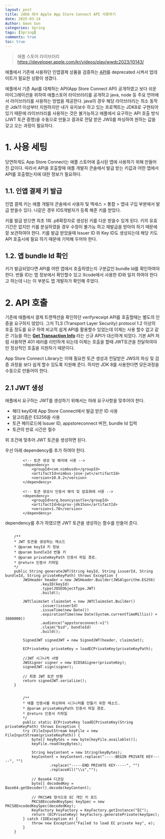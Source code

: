 ```yaml
---
layout: post
title: Jdk8 에서 Apple App Store Connect API 사용하기
date: 2025-03-14
Author: Geon Son
categories: Spring
tags: [Spring]
comments: true
toc: true    
---
```


>애플 스토어 라이브러리
https://developer.apple.com/kr/videos/play/wwdc2023/10143/

애플에서 기존에 사용하던 인앱결제 상품을 검증하는 [API](https://developer.apple.com/documentation/appstorereceipts/verifyreceipt)를 deprecated 시켜서 업데이트가 필요한 상황이 생겼다.

에플에서 기존 Api를 대체하는 API(App Store Connect API) 공개하였고 보다 쉬운 마이그래이션을 위하여 애플스토어 라이브러리를 공개하고 java, node  등 주요 언어에서 라이브러리를 사용하는 방법을 제공한다.
java의 경우 해당 라이브러리는 최소 동작은 Jdk11 이상부터 지원하지만 내가 유지보수 하고 있는 프로젝트는 JDK8로 구현되어 있기 때문에 라이브러리를 사용하는 것은 불가능하고 애플에서 요구하는 API 호출 방식(JWT 토큰 증명)을 수동으로 만들고 결과로 전달 받은 JWS를 파싱하여 원하는 값을 갖고 오는 과정이 필요하다.

# 1. 사용 세팅
당연하게도 App Store Connect는 애플 스토어에 출시된 앱에 사용하기 위해 만들어진 값이다. 따라서 API을 호출할때 애플 개발자 콘솔에서 발급 받는 키값과 어떤 앱에서 API를 호출했는지에 대한 정보가 필요하다.

## 1.1. 인앱 결제 키 발급
인앱 결제 키는 애플 개발자 콘솔에서 사용자 및 엑세스 > 통합 > 앱내 구입 부분에서 발급 받을수 있다. 나같은 경우 IOS개발자가 등록 해준 키를 받았다.

키를 발급 받으면 최초 1회 .p8확장자로 생성된 키를 다운 받을수 있게 된다. 키의 유효기간은 없지만 키를 분실하였을 경우 수정이 불가능 하고 재발급을 받아야 하기 때문에 잘 보관하여야 한다. 
키를 발급 받았을때 Issuer ID 와 Key ID도 생성되는데 해당 키도 API 호출시에 필요 하기 때문에 기억해 두어야 한다.


## 1.2. 앱 bundle Id 확인
키가 발급되었다면 API를 어떤 앱에서 호출하였는지 구분값인 bundle Id를 확인하여야 한다. 번들 ID는 앱 정보에서 확인할수 있고 Xcode에서 사용한 ID와 일치 하여야 한다고 하는데 나는 이 부분도 앱 개발자가 확인해 주었다.

# 2. API 호출 
기존에 애플에서 결제 트랜젝션을 확인하던 verifyreceipt API를 호출할때는 별도의 인증을 요구하지 않았다. 그저  TLS (Transport Layer Security) protocol 1.2 이상의 호출 정도를 요구 하여 비교적 쉽게 API를 활용할수 있었는데 이제는 사용 할수 없고 같은 기능을 하는 
**[Get Transaction Info](https://developer.apple.com/documentation/appstoreserverapi/get-v1-transactions-_transactionid_)** 라는 신규 API가 대신하게 되었다. 기본 API 처럼 사용하면 401 에러를 리턴하게 되는데 이제는 호출을 할때 JWT토큰을 전달하여야만 정상적인 호출을 지원하기 때문이다. 

App Store Connect Library는 이때 필요한 토큰 생성과 전달받은 JWS의 파싱 및 검증 과정을 보다 쉽게 할수 있도록 지원해 준다. 하지만 JDK 8를 사용한다면 모든과정을 수동으로 만들어야 한다.

## 2.1 JWT 생성
애플에서 요구하는 JWT를 생성하기 위해서는 아래 요구사항을 맞추어야 한다.

* 해더 keyID에 App Store Connect에서 발급 받은 ID 사용 
* 알고리즘은 ES256을 사용
* 토큰 페이로드에 Issuer ID,  appstoreconnect 버전, bundle Id 입력
* 토큰의 만료 시간은 필수 

위 조건에 맞추어 JWT 토큰을 생성하면 된다. 

우선 아래 dependency를 추가 하여야 한다.
~~~
        <!-- 토큰 생성 및 해석에 사용 -->
        <dependency>
            <groupId>com.nimbusds</groupId>
            <artifactId>nimbus-jose-jwt</artifactId>
            <version>10.0.2</version>
        </dependency>

        <!-- 토큰 생성시 인증서 해석 및 암호화에 사용 -->
        <dependency>
            <groupId>org.bouncycastle</groupId>
            <artifactId>bcprov-jdk15on</artifactId>
            <version>1.70</version>
        </dependency>
~~~

dependency를 추가 하였으면 JWT 토큰을 생성하는 함수를 만들어 준다.

~~~

    /**
    * JWT 토큰을 생성하는 메소드
    * @param keyId 키 정보
    * @param bundleId 번들 키
    * @param privateKeyPath 인증서 파일 경로.
    * @return 인증서 키파일
    */
    public String generateJWT(String keyId, String issuerId, String bundleId, String privateKeyPath) throws Exception {
        JWSHeader header = new JWSHeader.Builder(JWSAlgorithm.ES256)
                .keyID(keyId)
                .type(JOSEObjectType.JWT)
                .build();

        JWTClaimsSet claimsSet = new JWTClaimsSet.Builder()
                .issuer(issuerId)
                .issueTime(new Date())
                .expirationTime(new Date(System.currentTimeMillis() + 3600000))
                .audience("appstoreconnect-v1")
                .claim("bid", bundleId)
                .build();

        SignedJWT signedJWT = new SignedJWT(header, claimsSet);

        ECPrivateKey privateKey = loadECPrivateKey(privateKeyPath);

        //JWT 시그니처 서명
        JWSSigner signer = new ECDSASigner(privateKey);
        signedJWT.sign(signer);

        // 최종 JWT 토큰 반환
        return signedJWT.serialize();
    }

        
        /**
        * 애플 인증서를 파싱하여 시그니처를 만들기 위한 메소드.
        * @param privateKeyPath 인증서 파일 경로.
        * @return 인증서 키파일
        */
        public static ECPrivateKey loadECPrivateKey(String privateKeyPath) throws Exception {
        try (FileInputStream keyFile = new FileInputStream(privateKeyPath)) {
            byte[] keyBytes = new byte[keyFile.available()];
            keyFile.read(keyBytes);

            String keyContent = new String(keyBytes);
            keyContent = keyContent.replace("-----BEGIN PRIVATE KEY-----", "")
                    .replace("-----END PRIVATE KEY-----", "")
                    .replaceAll("\\s","");

            // Base64 디코딩
            byte[] decodedKey = Base64.getDecoder().decode(keyContent);

            // PKCS#8 형식으로 EC 개인 키 로드
            PKCS8EncodedKeySpec keySpec = new PKCS8EncodedKeySpec(decodedKey);
            KeyFactory keyFactory = KeyFactory.getInstance("EC");
            return (ECPrivateKey) keyFactory.generatePrivate(keySpec);
        } catch (IOException e) {
            throw new Exception("Failed to load EC private key", e);
        }
    }

~~~










